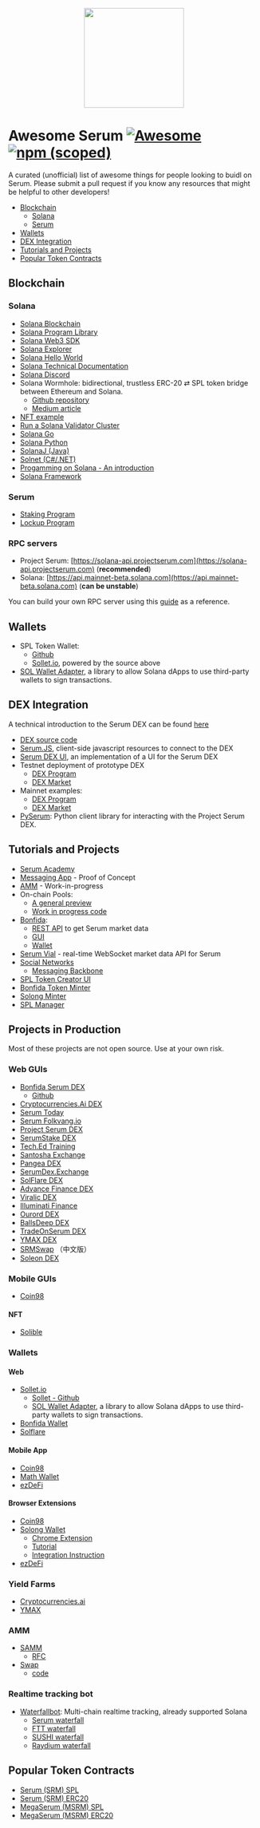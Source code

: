 <p align="center">
<img height="200" src="/logo-serum.png">
</p>

# Awesome Serum [![Awesome](https://awesome.re/badge.svg)](https://awesome.re) [![npm (scoped)](https://img.shields.io/npm/v/@project-serum/awesome-serum)](https://www.npmjs.com/package/@project-serum/awesome-serum)

A curated (unofficial) list of awesome things for people looking to buidl on Serum.
Please submit a pull request if you know any resources that might be helpful to other developers!

- [Blockchain](#blockchain)
  - [Solana](#solana)
  - [Serum](#serum)
- [Wallets](#wallets)
- [DEX Integration](#dex-integration)
- [Tutorials and Projects](#tutorials-and-projects)
- [Popular Token Contracts](#popular-token-contracts)

## Blockchain

### Solana

- [Solana Blockchain](https://github.com/solana-labs/solana)
- [Solana Program Library](https://github.com/solana-labs/solana-program-library)
- [Solana Web3 SDK](https://github.com/solana-labs/solana-web3.js)
- [Solana Explorer](https://github.com/solana-labs/solana/tree/master/explorer)
- [Solana Hello World](https://github.com/solana-labs/example-helloworld)
- [Solana Technical Documentation](https://docs.solana.com/)
- [Solana Discord](https://solana.com/discord)
- Solana Wormhole: bidirectional, trustless ERC-20 ⇄ SPL token bridge between Ethereum and Solana.
  - [Github repository](https://github.com/certusone/wormhole)
  - [Medium article](https://medium.com/certus-one/introducing-the-wormhole-bridge-24911b7335f7)
- [NFT example](https://spl.solana.com/token#example-create-a-non-fungible-token)
- [Run a Solana Validator Cluster](https://github.com/project-serum/validators)
- [Solana Go](https://github.com/dfuse-io/solana-go)
- [Solana Python](https://github.com/michaelhly/solana-py)
- [SolanaJ (Java)](https://github.com/skynetcapital/solanaj)
- [Solnet (C#/.NET)](https://github.com/bmresearch/Solnet)
- [Progamming on Solana - An introduction](https://paulx.dev/2021/01/14/programming-on-solana-an-introduction/)
- [Solana Framework](https://github.com/project-serum/anchor)

### Serum

- [Staking Program](https://github.com/project-serum/anchor/tree/master/examples/lockup/programs/registry)
- [Lockup Program](https://github.com/project-serum/anchor/tree/master/examples/lockup/programs/lockup)

### RPC servers

- Project Serum: [https://solana-api.projectserum.com](https://solana-api.projectserum.com) (**recommended**)
- Solana: [https://api.mainnet-beta.solana.com](https://api.mainnet-beta.solana.com) (**can be unstable**)

You can build your own RPC server using this [guide](https://github.com/project-serum/validators) as a reference.

## Wallets

- SPL Token Wallet:
  - [Github](https://github.com/serum-foundation/spl-token-wallet)
  - [Sollet.io](https://sollet.io/), powered by the source above
- [SOL Wallet Adapter](https://github.com/project-serum/sol-wallet-adapter), a library to allow Solana dApps to use third-party wallets to sign transactions.

## DEX Integration

A technical introduction to the Serum DEX can be found [here](https://docs.google.com/document/d/1isGJES4jzQutI0GtQGuqtrBUqeHxl_xJNXdtOv4SdII/edit?usp=sharing)

- [DEX source code](https://github.com/project-serum/serum-dex)
- [Serum.JS](https://github.com/project-serum/serum-js), client-side javascript resources to connect to the DEX
- [Serum DEX UI](https://github.com/project-serum/serum-dex-ui), an implementation of a UI for the Serum DEX
- Testnet deployment of prototype DEX
  - [DEX Program](https://explorer.solana.com/address/9JipvuvjcirpYf8mzYQtozXeYtQLWY67LaZCiANSMNgs)
  - [DEX Market](https://explorer.solana.com/address/2tJ2LVReFCZF81Ej4MAQHEr1kRSmk6QQ5XSnzjC9KJNj)
- Mainnet examples:
  - [DEX Program](https://explorer.solana.com/address/4ckmDgGdxQoPDLUkDT3vHgSAkzA3QRdNq5ywwY4sUSJn)
  - [DEX Market](https://explorer.solana.com/address/8AcVjMG2LTbpkjNoyq8RwysokqZunkjy3d5JDzxC6BJa)
- [PySerum](https://github.com/serum-community/pyserum): Python client library for interacting with the Project Serum DEX.

## Tutorials and Projects

- [Serum Academy](https://serum-academy.com)
- [Messaging App](https://github.com/kemargrant/soltalk) - Proof of Concept
- [AMM](https://github.com/solana-labs/solana-program-library/tree/master/token-swap) - Work-in-progress
- On-chain Pools:
  - [A general preview](https://docs.google.com/document/d/1lmMZRKkxMFOtGOEZOFEKYL7syqv-4QT87F0o55fc35Y/edit)
  - [Work in progress code](https://github.com/project-serum/serum-dex/tree/pool-wip/pool)
- [Bonfida](https://bonfida.com/):
  - [REST API](https://bonfida.com/blog/articles/serum-api) to get Serum market data
  - [GUI](https://github.com/dr497/serum-dex-ui)
  - [Wallet](https://github.com/dr497/spl-token-wallet)
- [Serum Vial](https://github.com/tardis-dev/serum-vial) -  real-time WebSocket market data API for Serum
- [Social Networks](https://github.com/project-serum/rfcs/pull/6)
  - [Messaging Backbone](https://github.com/project-serum/messaging-backbone-v1)
- [SPL Token Creator UI](https://www.spl-token-ui.com/)
- [Bonfida Token Minter](https://bonfida.com/mint)
- [Solong Minter](https://twitter.com/Solongwallet/status/1328520460456189952)
- [SPL Manager](http://splmanager.com/)

## Projects in Production

Most of these projects are not open source. Use at your own risk.

### Web GUIs

- [Bonfida Serum DEX](https://bonfida.com/dex)
  - [Github](https://github.com/dr497/serum-dex-ui)
- [Cryptocurrencies.Ai DEX](https://dex.cryptocurrencies.ai/)
- [Serum Today](https://serum.today)
- [Serum Folkvang.io](https://serum-mirror.folkvang.io/)
- [Project Serum DEX](https://dex.projectserum.com)
- [SerumStake DEX](https://dex.serumstakers.com)
- [Tech.Ed Training](https://serum.techedtraining.com/)
- [Santosha Exchange](https://exchange.santosha.digital)
- [Pangea DEX](https://pangeadex.com/)
- [SerumDex.Exchange](https://serumdex.exchange)
- [SolFlare DEX](https://dex.solflare.com)
- [Advance Finance DEX](https://advance.finance)
- [Viralic DEX](https://dex.viralic.io)
- [Illuminati Finance](http://illuminati.finance/serum)
- [Ourord DEX](https://dex.ourord.com)
- [BallsDeep DEX](https://serumdex.ballsdeep.me)
- [TradeOnSerum DEX](https://www.tradeonserum.com/)
- [YMAX DEX](https://ymax.finance/)
- [SRMSwap](https://srmswap.com/) （中文版）
- [Soleon DEX](https://soleon.io/)

### Mobile GUIs

- [Coin98](https://coin98.app)

#### NFT

- [Solible](https://solible.com)

### Wallets

#### Web

- [Sollet.io](https://sollet.io/)
  - [Sollet - Github](https://github.com/serum-foundation/spl-token-wallet)
  - [SOL Wallet Adapter](https://github.com/project-serum/sol-wallet-adapter), a library to allow Solana dApps to use third-party wallets to sign transactions.
- [Bonfida Wallet](https://bonfida.com/wallet)
- [Solflare](https://solflare.com)

#### Mobile App

- [Coin98](https://coin98.app)
- [Math Wallet](https://mathwallet.org)
- [ezDeFi](https://ezdefi.com/products/walletapp/)

#### Browser Extensions

- [Coin98](https://twitter.com/coin98_wallet/status/1326712294571532289)
- [Solong Wallet](http://solongwallet.com/)
  - [Chrome Extension](https://chrome.google.com/webstore/detail/solong/memijejgibaodndkimcclfapfladdchj?hl=en-US)
  - [Tutorial](https://solongwallet.medium.com/starting-with-solong-88a7a54524e5)
  - [Integration Instruction](https://solongwallet.medium.com/using-solong-in-serum-swap-a01f8d075192)
- [ezDeFi](https://chrome.google.com/webstore/detail/ezdefi/ejeemacpidnaejkhpbmfkadhgjhnolaa)

### Yield Farms

- [Cryptocurrencies.ai](https://dex.cryptocurrencies.ai/rewards)
- [YMAX](https://ymax.finance/)

### AMM

- [SAMM](https://gitlab.com/OpinionatedGeek/samm)
  - [RFC](https://github.com/project-serum/rfcs/blob/master/text/0003-samm.md)
- [Swap](https://swap.projectserum.com/)
  - [code](https://github.com/project-serum/oyster-swap)

### Realtime tracking bot

- [Waterfallbot](https://t.me/CENTRALwaterfall): Multi-chain realtime tracking, already supported Solana
  - [Serum waterfall](https://bit.ly/SRMwaterfall)
  - [FTT waterfall](https://bit.ly/FTTwaterfall)
  - [SUSHI waterfall](https://bit.ly/SUSHIwaterfall)
  - [Raydium waterfall](https://bit.ly/RAYwaterfall)

## Popular Token Contracts

- [Serum (SRM) SPL](https://explorer.solana.com/address/SRMuApVNdxXokk5GT7XD5cUUgXMBCoAz2LHeuAoKWRt)
- [Serum (SRM) ERC20](https://etherscan.io/token/0x476c5e26a75bd202a9683ffd34359c0cc15be0ff)
- [MegaSerum (MSRM) SPL](https://explorer.solana.com/address/MSRMcoVyrFxnSgo5uXwone5SKcGhT1KEJMFEkMEWf9L)
- [MegaSerum (MSRM) ERC20](https://etherscan.io/token/0x1320c8c64b9f2eAa851F70702e6C9FC1EE4E8Ce4)
